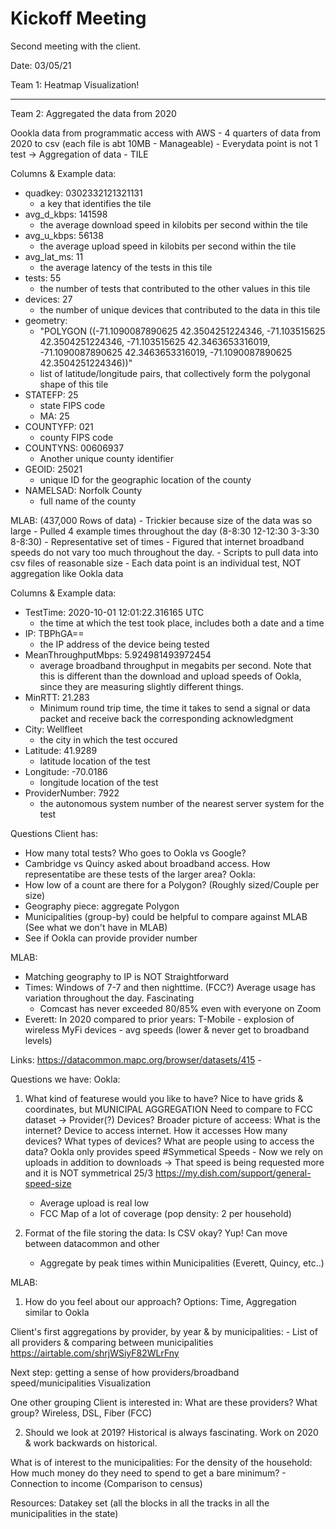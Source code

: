 # Kickoff Meeting

Second meeting with the client.

Date: 03/05/21

Team 1: Heatmap Visualization!

--------------------------------------

Team 2: Aggregated the data from 2020

Oookla data from programmatic access with AWS
    - 4 quarters of data from 2020 to csv (each file is abt 10MB - Manageable)
    - Everydata point is not 1 test -> Aggregation of data - TILE

Columns & Example data:
- quadkey: 0302332121321131
    - a key that identifies the tile
- avg_d_kbps: 141598
    - the average download speed in kilobits per second within the tile
- avg_u_kbps: 56138
    - the average upload speed in kilobits per second within the tile
- avg_lat_ms: 11
    - the average latency of the tests in this tile
- tests: 55
    - the number of tests that contributed to the other values in this tile
- devices: 27
    - the number of unique devices that contributed to the data in this tile
- geometry: 
    - "POLYGON ((-71.1090087890625 42.3504251224346, -71.103515625 42.3504251224346, -71.103515625 42.3463653316019, -71.1090087890625 42.3463653316019, -71.1090087890625 42.3504251224346))"
    - list of latitude/longitude pairs, that collectively form the polygonal shape of this tile
- STATEFP: 25
    - state FIPS code
    - MA: 25
- COUNTYFP: 021
    - county FIPS code
- COUNTYNS: 00606937
    - Another unique county identifier
- GEOID: 25021
    - unique ID for the geographic location of the county
- NAMELSAD: Norfolk County
    - full name of the county


MLAB: (437,000 Rows of data)
    - Trickier because size of the data was so large
    - Pulled 4 example times throughout the day (8-8:30 12-12:30 3-3:30 8-8:30) - Representative set of times
    - Figured that internet broadband speeds do not vary too much throughout the day.
    - Scripts to pull data into csv files of reasonable size
    - Each data point is an individual test, NOT aggregation like Ookla data

Columns & Example data:
- TestTime: 2020-10-01 12:01:22.316165 UTC
    - the time at which the test took place, includes both a date and a time
- IP: TBPhGA==
    - the IP address of the device being tested
- MeanThroughputMbps: 5.924981493972454
    - average broadband throughput in megabits per second. Note that this is different than the download and upload speeds of Ookla, since they are measuring slightly different things.
- MinRTT: 21.283
    - Minimum round trip time, the time it takes to send a signal or data packet and receive back the corresponding acknowledgment
- City: Wellfleet
    - the city in which the test occured
- Latitude: 41.9289
    - latitude location of the test
- Longitude: -70.0186
    - longitude location of the test
- ProviderNumber: 7922
    - the autonomous system number of the nearest server system for the test



Questions Client has:
- How many total tests? Who goes to Ookla vs Google?
- Cambridge vs Quincy asked about broadband access. How representatibe are these tests of the larger area?
Ookla:
- How low of a count are there for a Polygon? (Roughly sized/Couple per size)
- Geography piece: aggregate Polygon
- Municipalities (group-by) could be helpful to compare against MLAB (See what we don't have in MLAB)
- See if Ookla can provide provider number

MLAB: 
- Matching geography to IP is NOT Straightforward
- Times: Windows of 7-7 and then nighttime. (FCC?) Average usage has variation throughout the day.
    Fascinating 
    - Comcast has never exceeded 80/85% even with everyone on Zoom
- Everett: In 2020 compared to prior years: T-Mobile - explosion of wireless MyFi devices - avg speeds (lower & never get to broadband levels)


Links:
https://datacommon.mapc.org/browser/datasets/415 - 


Questions we have:
Ookla:
1. What kind of featurese would you like to have?
    Nice to have grids & coordinates, but MUNICIPAL AGGREGATION
    Need to compare to FCC dataset -> Provider(?)
    Devices? Broader picture of acceess: What is the internet? Device to access internet. How it accesses
        How many devices? What types of devices? What are people using to access the data?
    Ookla only provides speed 
    #Symmetical Speeds - Now we rely on uploads in addition to downloads -> That speed is being requested more and it is NOT symmetrical 25/3
https://my.dish.com/support/general-speed-size
    - Average upload is real low
    - FCC Map of a lot of coverage (pop density: 2 per household)

2. Format of the file storing the data: Is CSV okay? Yup! Can move between datacommon and other 
    - Aggregate by peak times within Municipalities (Everett, Quincy, etc..)

MLAB: 
1. How do you feel about our approach?
Options: Time, Aggregation similar to Ookla

Client's first aggregations by provider, by year & by municipalities:
    - List of all providers & comparing between municipalities
https://airtable.com/shrjWSiyF82WLrFny

Next step: getting a sense of how providers/broadband speed/municipalities
Visualization

One other grouping Client is interested in: What are these providers? What group? Wireless, DSL, Fiber (FCC)

2. Should we look at 2019?
Historical is always fascinating. Work on 2020 & work backwards on historical.


What is of interest to the municipalities: 
For the density of the household: How much money do they need to spend to get a bare minimum? - Connection to income (Comparison to census)


Resources:
Datakey set (all the blocks in all the tracks in all the municipalities in the state)